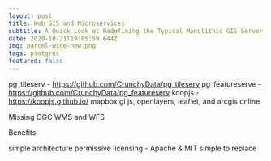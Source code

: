 ```yaml
---
layout: post
title: Web GIS and Microservices
subtitle: A Quick Look at Redefining the Typical Monolithic GIS Server
date: 2020-10-21T19:05:59.644Z
img: parcel-wide-new.png
tags: psotgres
featured: false
---
```



pg_tileserv - https://github.com/CrunchyData/pg_tileserv
pg_featureserve - https://github.com/CrunchyData/pg_featureserv
koopjs - https://koopjs.github.io/
mapbox gl js, openlayers, leaflet, and arcgis online


Missing OGC WMS and WFS

Benefits

simple architecture 
permissive licensing - Apache & MIT
simple to replace
